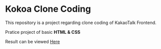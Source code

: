# Kokoa Clone Coding

This repository is a project regarding clone coding of KakaoTalk Frontend.

Pratice project of basic **HTML & CSS**

Result can be viewed [Here](https://comographer.github.io/kokoa_clone_2021_04/)

